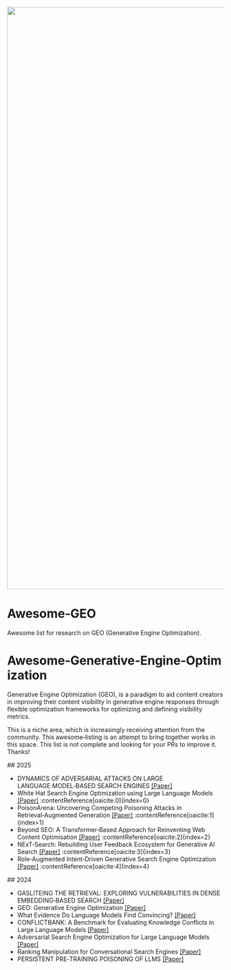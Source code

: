 <p align="center">
  <img width="1352" alt="Screen Shot 2024-11-18 at 0 50 11" src="https://github.com/user-attachments/assets/559a07af-f9c4-4503-9ad3-dca7e44d5545">
</p>

# Awesome‑GEO
Awesome list for research on GEO (Generative Engine Optimization).

# Awesome‑Generative‑Engine‑Optimization  
Generative Engine Optimization (GEO), is a paradigm to aid content creators in improving their content visibility in generative engine responses through flexible optimization frameworks for optimizing and defining visibility metrics.

This is a niche area, which is increasingly receiving attention from the community. This awesome‑listing is an attempt to bring together works in this space. This list is not complete and looking for your PRs to improve it. Thanks!

## 2025
- DYNAMICS OF ADVERSARIAL ATTACKS ON LARGE  
  LANGUAGE MODEL‑BASED SEARCH ENGINES [[Paper]](https://arxiv.org/pdf/2501.00745)
- White Hat Search Engine Optimization using Large Language Models [[Paper]](https://arxiv.org/abs/2502.07315) :contentReference[oaicite:0]{index=0}
- PoisonArena: Uncovering Competing Poisoning Attacks in Retrieval‑Augmented Generation [[Paper]](https://arxiv.org/abs/2505.12574) :contentReference[oaicite:1]{index=1}
- Beyond SEO: A Transformer‑Based Approach for Reinventing Web Content Optimisation [[Paper]](https://chatpaper.com/chatpaper/paper/158775) :contentReference[oaicite:2]{index=2}
- NExT‑Search: Rebuilding User Feedback Ecosystem for Generative AI Search [[Paper]](https://arxiv.org/abs/2505.14680) :contentReference[oaicite:3]{index=3}
- Role‑Augmented Intent‑Driven Generative Search Engine Optimization [[Paper]](https://arxiv.org/abs/2508.11158) :contentReference[oaicite:4]{index=4}

## 2024
- GASLITEING THE RETRIEVAL: EXPLORING VULNERABILITIES IN DENSE EMBEDDING‑BASED SEARCH [[Paper]](https://arxiv.org/pdf/2412.20953)
- GEO: Generative Engine Optimization [[Paper]](https://arxiv.org/pdf/2311.09735)
- What Evidence Do Language Models Find Convincing? [[Paper]](https://arxiv.org/html/2402.11782v1)
- CONFLICTBANK: A Benchmark for Evaluating Knowledge Conflicts in Large Language Models [[Paper]](https://arxiv.org/abs/2408.12076)
- Adversarial Search Engine Optimization for Large Language Models [[Paper]](https://arxiv.org/abs/2406.18382)
- Ranking Manipulation for Conversational Search Engines [[Paper]](https://arxiv.org/abs/2406.03589)
- PERSISTENT PRE‑TRAINING POISONING OF LLMS [[Paper]](https://arxiv.org/abs/2410.13722)
